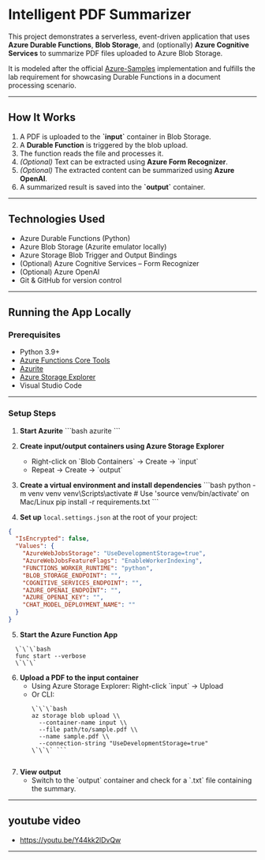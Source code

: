 
#  Intelligent PDF Summarizer

This project demonstrates a serverless, event-driven application that uses **Azure Durable Functions**, **Blob Storage**, and (optionally) **Azure Cognitive Services** to summarize PDF files uploaded to Azure Blob Storage.

It is modeled after the official [Azure-Samples](https://github.com/Azure-Samples) implementation and fulfills the lab requirement for showcasing Durable Functions in a document processing scenario.

---

##  How It Works

1. A PDF is uploaded to the **\`input\`** container in Blob Storage.
2. A **Durable Function** is triggered by the blob upload.
3. The function reads the file and processes it.
4. *(Optional)* Text can be extracted using **Azure Form Recognizer**.
5. *(Optional)* The extracted content can be summarized using **Azure OpenAI**.
6. A summarized result is saved into the **\`output\`** container.

---

##  Technologies Used

- Azure Durable Functions (Python)
- Azure Blob Storage (Azurite emulator locally)
- Azure Storage Blob Trigger and Output Bindings
- (Optional) Azure Cognitive Services – Form Recognizer
- (Optional) Azure OpenAI
- Git & GitHub for version control

---

##  Running the App Locally

###  Prerequisites

- Python 3.9+
- [Azure Functions Core Tools](https://learn.microsoft.com/en-us/azure/azure-functions/functions-run-local)
- [Azurite](https://learn.microsoft.com/en-us/azure/storage/common/storage-use-azurite?tabs=visual-studio)
- [Azure Storage Explorer](https://azure.microsoft.com/en-us/products/storage/storage-explorer/)
- Visual Studio Code 

---

###  Setup Steps

1. **Start Azurite**
   \`\`\`bash
   azurite
   \`\`\`

2. **Create input/output containers using Azure Storage Explorer**
   - Right-click on \`Blob Containers\` → Create → \`input\`
   - Repeat → Create → \`output\`

3. **Create a virtual environment and install dependencies**
   \`\`\`bash
   python -m venv venv
   venv\\Scripts\\activate     # Use 'source venv/bin/activate' on Mac/Linux
   pip install -r requirements.txt
   \`\`\`

4. **Set up** `local.settings.json` at the root of your project:

```json
{
  "IsEncrypted": false,
  "Values": {
    "AzureWebJobsStorage": "UseDevelopmentStorage=true",
    "AzureWebJobsFeatureFlags": "EnableWorkerIndexing",
    "FUNCTIONS_WORKER_RUNTIME": "python",
    "BLOB_STORAGE_ENDPOINT": "",
    "COGNITIVE_SERVICES_ENDPOINT": "",
    "AZURE_OPENAI_ENDPOINT": "",
    "AZURE_OPENAI_KEY": "",
    "CHAT_MODEL_DEPLOYMENT_NAME": ""
  }
}
```
5. **Start the Azure Function App**
 ```
   \`\`\`bash
   func start --verbose
   \`\`\`
```
6. **Upload a PDF to the input container**
   - Using Azure Storage Explorer: Right-click \`input\` → Upload
   - Or CLI:
     ```
     \`\`\`bash
     az storage blob upload \\
       --container-name input \\
       --file path/to/sample.pdf \\
       --name sample.pdf \\
       --connection-string "UseDevelopmentStorage=true"
     \`\`\` ```


7. **View output**
   - Switch to the \`output\` container and check for a \`.txt\` file containing the summary.

---



## youtube video

- https://youtu.be/Y44kk2lDvQw
---
